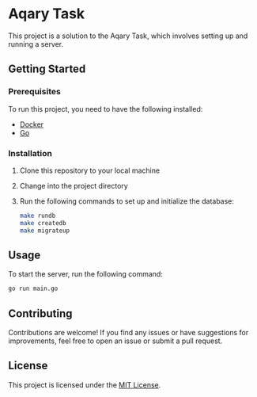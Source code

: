 # Aqary Task

This project is a solution to the Aqary Task, which involves setting up and running a server.

## Getting Started

### Prerequisites

To run this project, you need to have the following installed:

- [Docker](https://www.docker.com/)
- [Go](https://golang.org/)

### Installation

1. Clone this repository to your local machine

2. Change into the project directory

3. Run the following commands to set up and initialize the database:

   ```bash
   make rundb
   make createdb
   make migrateup
   ```

## Usage

To start the server, run the following command:

```bash
go run main.go
```

## Contributing

Contributions are welcome! If you find any issues or have suggestions for improvements, feel free to open an issue or submit a pull request.

## License

This project is licensed under the [MIT License](LICENSE).
